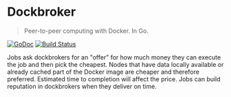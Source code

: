 # Dockbroker

> Peer-to-peer computing with Docker. In Go.

[![GoDoc](https://godoc.org/github.com/svenkreiss/dockbroker?status.png)](https://godoc.org/github.com/svenkreiss/dockbroker)
[![Build Status](https://travis-ci.org/svenkreiss/dockbroker.png?branch=master)](https://travis-ci.org/svenkreiss/dockbroker)

Jobs ask dockbrokers for an "offer" for how much money they can execute the job and then pick the cheapest. Nodes that have data locally available or already cached part of the Docker image are cheaper and therefore preferred. Estimated time to completion will affect the price. Jobs can build reputation in dockbrokers when they deliver on time.
